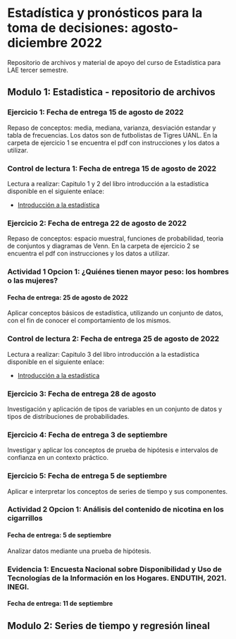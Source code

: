# Estadística y pronósticos para la toma de decisiones: agosto-diciembre 2022
Repositorio de archivos y material de apoyo del curso de Estadística para LAE tercer semestre. 
## Modulo 1: Estadistica - repositorio de archivos
### Ejercicio 1: Fecha de entrega 15 de agosto de 2022
Repaso de conceptos: media, mediana, varianza, desviación estandar y tabla de frecuencias. Los datos son de futbolistas de Tigres UANL. En la carpeta de ejercicio 1 se encuentra el pdf con instrucciones y los datos a utilizar.  
### Control de lectura 1: Fecha de entrega 15 de agosto de 2022
Lectura a realizar: Capitulo 1 y 2 del libro introducción a la estadística disponible en el siguiente enlace: 
* [Introducción a la estadística](https://openstax.org/books/introducci%C3%B3n-estad%C3%ADstica/pages/1-introduccion)
### Ejercicio 2: Fecha de entrega 22 de agosto de 2022
Repaso de conceptos: espacio muestral, funciones de probabilidad, teoria de conjuntos y diagramas de Venn. En la carpeta de ejercicio 2 se encuentra el pdf con instrucciones y los datos a utilizar.  
### Actividad 1 Opcion 1: ¿Quiénes tienen mayor peso: los hombres o las mujeres?
#### Fecha de entrega: 25 de agosto de 2022
Aplicar conceptos básicos de estadística, utilizando un conjunto de datos, con el fin de conocer el comportamiento de los mismos.
### Control de lectura 2: Fecha de entrega 25 de agosto de 2022
Lectura a realizar: Capitulo 3 del libro introducción a la estadística disponible en el siguiente enlace: 
* [Introducción a la estadística](https://openstax.org/books/introducci%C3%B3n-estad%C3%ADstica/pages/3-introduccion)
### Ejercicio 3: Fecha de entrega 28 de agosto
Investigación y aplicación de tipos de variables en un conjunto de datos y tipos de distribuciones de probabilidades.
### Ejercicio 4: Fecha de entrega 3 de septiembre
Investigar y aplicar los conceptos de prueba de hipótesis e intervalos de confianza en un contexto práctico.
### Ejercicio 5: Fecha de entrega 5 de septiembre
Aplicar e interpretar los conceptos de series de tiempo y sus componentes.
### Actividad 2 Opcion 1: Análisis del contenido de nicotina en los cigarrillos
#### Fecha de entrega: 5 de septiembre
Analizar datos mediante una prueba de hipótesis.
### Evidencia 1: Encuesta Nacional sobre Disponibilidad y Uso de Tecnologías de la Información en los Hogares. ENDUTIH, 2021. INEGI.
#### Fecha de entrega: 11 de septiembre
## Modulo 2: Series de tiempo y regresión lineal



